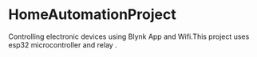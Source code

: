 # HomeAutomationProject
Controlling electronic devices using  Blynk App and Wifi.This project uses esp32 microcontroller and relay .
